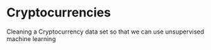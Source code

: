 # Cryptocurrencies
Cleaning a Cryptocurrency data set so that we can use unsupervised machine learning
